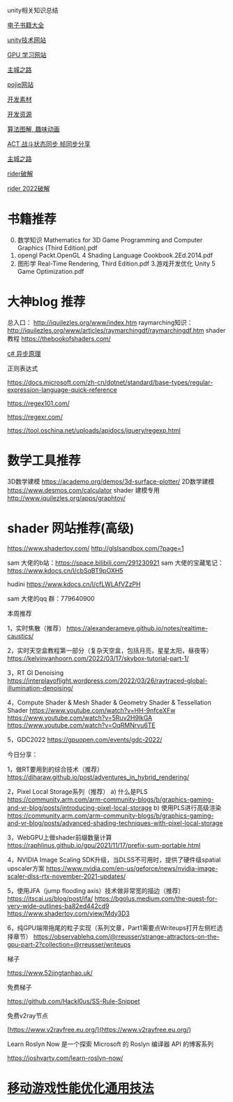 unity相关知识总结

[电子书籍大全](https://zh.u1lib.org/category-list)

[unity技术网站](https://www.raywenderlich.com/gametech)

[GPU 学习网站](https://www.zhihu.com/question/40654200)

[主城之路](http://www.luzexi.com/)

[pojie网站](https://jetbra.in/4a5a15bb-d7af-4413-8916-654ad8f6c390.html?__cf_chl_f_tk=9KhRJi4QMggUb5WG9zNuavlYaAx8tF8ddj01zLOKk1c-1642486506-0-gaNycGzNCH0)

[开发素材](https://indienova.com/resource)

[开发资源](https://indienova.com/sp/gameDevResource)

[算法图解, 趣味动画](https://www.redblobgames.com/)

[ACT 战斗状态同步 帧同步分享](http://awucn.cn/?p=597)

[主城之路](http://www.luzexi.com/)

[rider破解](https://jetbra.in/s)

[rider 2022破解](https://www.jiweichengzhu.com/idea/code)



# 书籍推荐

0. 数学知识
   Mathematics for 3D Game Programming and Computer Graphics (Third Edition).pdf
1. opengl 
   Packt.OpenGL 4 Shading Language Cookbook.2Ed.2014.pdf
2. 图形学
   Real-Time Rendering, Third Edition.pdf
   3.游戏开发优化
   Unity 5 Game Optimization.pdf

# 大神blog 推荐

  总入口：
  http://iquilezles.org/www/index.htm
  raymarching知识：
  http://iquilezles.org/www/articles/raymarchingdf/raymarchingdf.htm
  shader 教程
  https://thebookofshaders.com/

[c# 异步原理](https://devblogs.microsoft.com/premier-developer/dissecting-the-async-methods-in-c/)

正则表达式

https://docs.microsoft.com/zh-cn/dotnet/standard/base-types/regular-expression-language-quick-reference

https://regex101.com/

https://regexr.com/

https://tool.oschina.net/uploads/apidocs/jquery/regexp.html



# 数学工具推荐

  3D数学建模
  https://academo.org/demos/3d-surface-plotter/
  2D数学建模
  https://www.desmos.com/calculator
  shader 建模专用
  http://www.iquilezles.org/apps/graphtoy/

# shader 网站推荐(高级)

  https://www.shadertoy.com/
  http://glslsandbox.com/?page=1



sam 大佬的b站：https://space.bilibili.com/291230921
sam 大佬的宝藏笔记：https://www.kdocs.cn/l/cbSqBT9pOXH5

hudini https://www.kdocs.cn/l/cfLWLAfVZzPH

sam 大佬的qq 群：779640900

本周推荐

1，实时焦散（推荐）
https://alexanderameye.github.io/notes/realtime-caustics/

2，实时天空盒教程第一部分（复杂天空盒，包括月亮，星星太阳，昼夜等）
https://kelvinvanhoorn.com/2022/03/17/skybox-tutorial-part-1/

3，RT GI Denoising
https://interplayoflight.wordpress.com/2022/03/26/raytraced-global-illumination-denoising/

4，Compute Shader & Mesh Shader & Geometry Shader & Tessellation Shader
https://www.youtube.com/watch?v=HH-9nfceXFw
https://www.youtube.com/watch?v=5Ruv2H9lkGA
https://www.youtube.com/watch?v=OqRMNrvu6TE

5，GDC2022
https://gpuopen.com/events/gdc-2022/



今日分享：

1，做RT要用到的综合技术（推荐）
https://diharaw.github.io/post/adventures_in_hybrid_rendering/

2，Pixel Local Storage系列（推荐）
  a) 什么是PLS
    https://community.arm.com/arm-community-blogs/b/graphics-gaming-and-vr-blog/posts/introducing-pixel-local-storage
  b) 使用PLS进行高级渲染
 https://community.arm.com/arm-community-blogs/b/graphics-gaming-and-vr-blog/posts/advanced-shading-techniques-with-pixel-local-storage

3，WebGPU上做shader前缀数量计算
https://raphlinus.github.io/gpu/2021/11/17/prefix-sum-portable.html

4，NVIDIA Image Scaling SDK升级，当DLSS不可用时，提供了硬件级spatial upscaler方案
https://www.nvidia.com/en-us/geforce/news/nvidia-image-scaler-dlss-rtx-november-2021-updates/

5，使用JFA（jump flooding axis）技术做非常宽的描边（推荐）
https://itscai.us/blog/post/jfa/
https://bgolus.medium.com/the-quest-for-very-wide-outlines-ba82ed442cd9
https://www.shadertoy.com/view/Mdy3D3

6，纯GPU端带拖尾的粒子实现（系列文章，Part1需要点Writeups打开左侧栏选择章节）
https://observablehq.com/@rreusser/strange-attractors-on-the-gpu-part-2?collection=@rreusser/writeups



梯子

https://www.52jingtanhao.uk/ 

免费梯子

https://github.com/Hackl0us/SS-Rule-Snippet

免费v2ray节点

[https://www.v2rayfree.eu.org/](https://www.v2rayfree.eu.org/)



Learn Roslyn Now 是一个探索 Microsoft 的 Roslyn 编译器 API 的博客系列

https://joshvarty.com/learn-roslyn-now/



# [移动游戏性能优化通用技法](https://www.cnblogs.com/timlly/p/10463467.html)
